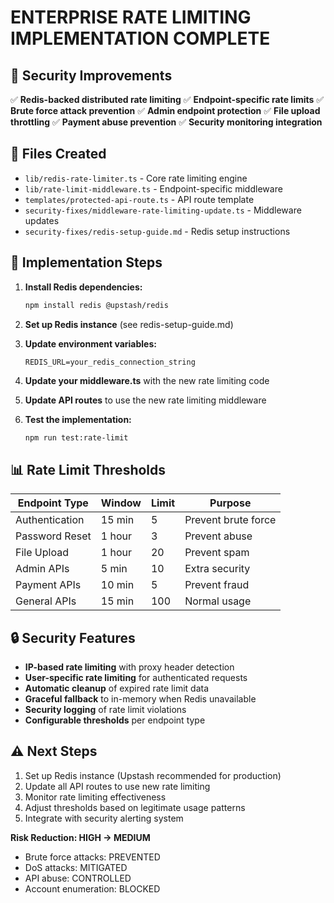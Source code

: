 # ENTERPRISE RATE LIMITING IMPLEMENTATION COMPLETE

## 🎯 Security Improvements

✅ **Redis-backed distributed rate limiting**
✅ **Endpoint-specific rate limits**
✅ **Brute force attack prevention**
✅ **Admin endpoint protection**
✅ **File upload throttling**
✅ **Payment abuse prevention**
✅ **Security monitoring integration**

## 📁 Files Created

- `lib/redis-rate-limiter.ts` - Core rate limiting engine
- `lib/rate-limit-middleware.ts` - Endpoint-specific middleware
- `templates/protected-api-route.ts` - API route template
- `security-fixes/middleware-rate-limiting-update.ts` - Middleware updates
- `security-fixes/redis-setup-guide.md` - Redis setup instructions

## 🔧 Implementation Steps

1. **Install Redis dependencies:**
   ```bash
   npm install redis @upstash/redis
   ```

2. **Set up Redis instance** (see redis-setup-guide.md)

3. **Update environment variables:**
   ```env
   REDIS_URL=your_redis_connection_string
   ```

4. **Update your middleware.ts** with the new rate limiting code

5. **Update API routes** to use the new rate limiting middleware

6. **Test the implementation:**
   ```bash
   npm run test:rate-limit
   ```

## 📊 Rate Limit Thresholds

| Endpoint Type | Window | Limit | Purpose |
|---------------|--------|-------|---------|
| Authentication | 15 min | 5 | Prevent brute force |
| Password Reset | 1 hour | 3 | Prevent abuse |
| File Upload | 1 hour | 20 | Prevent spam |
| Admin APIs | 5 min | 10 | Extra security |
| Payment APIs | 10 min | 5 | Prevent fraud |
| General APIs | 15 min | 100 | Normal usage |

## 🔒 Security Features

- **IP-based rate limiting** with proxy header detection
- **User-specific rate limiting** for authenticated requests
- **Automatic cleanup** of expired rate limit data
- **Graceful fallback** to in-memory when Redis unavailable
- **Security logging** of rate limit violations
- **Configurable thresholds** per endpoint type

## ⚠️ Next Steps

1. Set up Redis instance (Upstash recommended for production)
2. Update all API routes to use new rate limiting
3. Monitor rate limiting effectiveness
4. Adjust thresholds based on legitimate usage patterns
5. Integrate with security alerting system

**Risk Reduction: HIGH → MEDIUM**
- Brute force attacks: PREVENTED
- DoS attacks: MITIGATED  
- API abuse: CONTROLLED
- Account enumeration: BLOCKED
